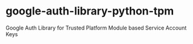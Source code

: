 # google-auth-library-python-tpm
Google Auth Library for Trusted Platform Module based Service Account Keys
